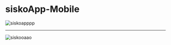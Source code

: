 # siskoApp-Mobile
![siskoapppp](https://user-images.githubusercontent.com/66878884/133036326-3606d620-d70b-4f6a-933f-ca626843f22c.jpg)

<hr>

![siskooaao](https://user-images.githubusercontent.com/66878884/133036346-725d98dd-8d9a-4e2b-a108-cf9b114ed4ac.jpg)
